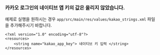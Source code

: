 ﻿### 카카오 로그인의 네이티브 앱 키의 값은 올리지 않았습니다.
예제로 실행을 원하시는 경우 `app/src/main/res/values/kakao_strings.xml` 파일을 추가해주시기 바랍니다.

```
<?xml version="1.0" encoding="utf-8"?>
<resources>
    <string name="kakao_app_key"> 네이티브 키 입력 </string>
</resources>
```